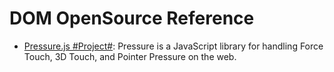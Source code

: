 # DOM OpenSource Reference

* [Pressure.js #Project#](https://pressurejs.com/): Pressure is a JavaScript library for handling Force Touch, 3D Touch, and Pointer Pressure on the web.
